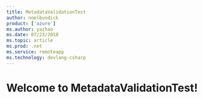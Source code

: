 ```yaml
---
title: MetadataValidationTest
author: noelbundick
product: ['azure']
ms.author: yazhao
ms.date: 07/23/2018
ms.topic: article
ms.prod: .net
ms.service: remoteapp
ms.technology: devlang-csharp
---
```

# Welcome to MetadataValidationTest!